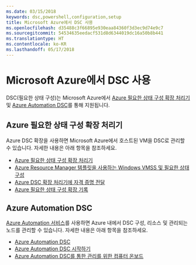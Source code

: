 ```yaml
---
ms.date: 03/15/2018
keywords: dsc,powershell,configuration,setup
title: Microsoft Azure에서 DSC 사용
ms.openlocfilehash: d35488c3f66895e930eaa84360f3d3ec9d74e9c7
ms.sourcegitcommit: 54534635eedacf531d8d6344019dc16a50b8b441
ms.translationtype: HT
ms.contentlocale: ko-KR
ms.lasthandoff: 05/17/2018
---
```

# <a name="using-dsc-on-microsoft-azure"></a>Microsoft Azure에서 DSC 사용

DSC(필요한 상태 구성)는 Microsoft Azure에서 [Azure 필요한 상태 구성 확장 처리기](/azure/virtual-machines/virtual-machines-windows-extensions-dsc-overview) 및 [Azure Automation DSC](/azure/automation/automation-dsc-overview)를 통해 지원됩니다.

## <a name="azure-desired-state-configuration-extension-handler"></a>Azure 필요한 상태 구성 확장 처리기

Azure DSC 확장을 사용하면 Microsoft Azure에서 호스트된 VM을 DSC로 관리할 수 있습니다.
자세한 내용은 아래 항목을 참조하세요.

- [Azure 필요한 상태 구성 확장 처리기](/azure/virtual-machines/virtual-machines-windows-extensions-dsc-overview)
- [Azure Resource Manager 템플릿을 사용하는 Windows VMSS 및 필요한 상태 구성](/azure/virtual-machines/virtual-machines-windows-extensions-dsc-template)
- [Azure DSC 확장 처리기에 자격 증명 전달](/azure/virtual-machines/virtual-machines-windows-extensions-dsc-credentials)
- [Azure 필요한 상태 구성 확장 기록](azureDscexthistory.md)

## <a name="azure-automation-dsc"></a>Azure Automation DSC

[Azure Automation 서비스](https://azure.microsoft.com/services/automation/)를 사용하면 Azure 내에서 DSC 구성, 리소스 및 관리되는 노드를 관리할 수 있습니다. 자세한 내용은 아래 항목을 참조하세요.

- [Azure Automation DSC](/azure/automation/automation-dsc-overview)
- [Azure Automation DSC 시작하기](/azure/automation/automation-dsc-getting-started)
- [Azure Automation DSC를 통한 관리를 위한 컴퓨터 온보드](/azure/automation/automation-dsc-onboarding)